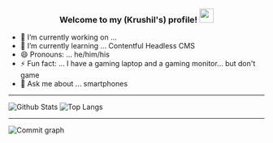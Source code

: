 <h3 align="center">
  Welcome to my (Krushil's) profile!
  <img src="https://media.giphy.com/media/hvRJCLFzcasrR4ia7z/giphy.gif" width="28">
</h3>

-  🔭 I’m currently working on ...
-  🌱 I’m currently learning ... Contentful Headless CMS
-  😄 Pronouns: ... he/him/his
-  ⚡ Fun fact: ... I have a gaming laptop and a gaming monitor... but don't game
-  💬 Ask me about ... smartphones

---

![Github Stats](https://github-readme-stats.vercel.app/api?username=krushilnaik&count_private=true&show_icons=true&hide=prs&include_all_commits=true&theme=dracula)
![Top Langs](https://github-readme-stats.vercel.app/api/top-langs/?username=krushilnaik&hide=TeX&theme=dracula)

---

![Commit graph](https://activity-graph.herokuapp.com/graph?username=krushilnaik&bg_color=1F222E&color=ffaaaa&line=F85D7F&point=FFFFFF)

<!--
**krushilnaik/krushilnaik** is a ✨ _special_ ✨ repository because its `README.md` (this file) appears on your GitHub profile.

Here are some ideas to get you started:

- 👯 I’m looking to collaborate on ...
- 🤔 I’m looking for help with ...
- 📫 How to reach me: ...
-->
